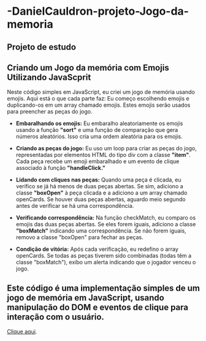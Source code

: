 # -DanielCauldron-projeto-Jogo-da-memoria
## Projeto de estudo
## Criando um Jogo da memória com Emojis Utilizando JavaScprit

Neste código simples em JavaScript, eu criei um jogo de memória usando emojis. Aqui está o que cada parte faz:
Eu começo escolhendo emojis e duplicando-os em um array chamado emojis. Estes emojis serão usados para preencher as peças do jogo.
  
*	**Embaralhando os emojis:** Eu embaralho aleatoriamente os emojis usando a função __"sort"__ e uma função de comparação que gera números aleatórios. Isso cria uma ordem aleatória para os emojis.
  
* **Criando as peças do jogo:** Eu uso um loop para criar as peças do jogo, representadas por elementos HTML do tipo div com a classe __"item"__. Cada peça recebe um emoji embaralhado e um evento de clique associado à função __"handleClick."__
  
*	**Lidando com cliques nas peças:** Quando uma peça é clicada, eu verifico se já há menos de duas peças abertas. Se sim, adiciono a classe __"boxOpen"__ à peça clicada e a adiciono a um array chamado openCards. Se houver duas peças abertas, aguardo meio segundo antes de 
  verificar se há uma correspondência.
 	
* **Verificando correspondência:** Na função checkMatch, eu comparo os emojis das duas peças abertas. Se eles forem iguais, adiciono a classe __"boxMatch"__ indicando uma correspondência. Se não forem iguais, removo a classe "boxOpen" para fechar as peças.
  
* **Condição de vitória:** Após cada verificação, eu redefino o array openCards. Se todas as peças tiverem sido combinadas (todas têm a classe "boxMatch"), exibo um alerta indicando que o jogador venceu o jogo.
  
 ## Este código é uma implementação simples de um jogo de memória em JavaScript, usando manipulação do DOM e eventos de clique para interação com o usuário.
 [Clique aqui]( ).


